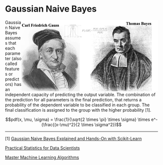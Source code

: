 # Gaussian Naive Bayes

<img src='Gaussian Naive Bayes.png' align='right' width=450/>

Gaussian Naive Bayes assumes that each parameter (also called features or predictors) has an independent capacity of predicting the output variable. The combination of the prediction for all parameters is the final prediction, that returns a probability of the dependent variable to be classified in each group. The final classification is assigned to the group with the higher probability [1].

$$pdf(x, \mu, \sigma) = \frac{1}{\sqrt{2 \times \pi} \times \sigma} \times e^-(\frac{(x-\mu)^2}{2 \times \sigma^2})$$


---

[1] [Gaussian Naive Bayes Explained and Hands-On with Scikit-Learn](https://pub.towardsai.net/gaussian-naive-bayes-explained-and-hands-on-with-scikit-learn-4183b8cb0e4c)

[Practical Statistics for Data Scientists](https://www.oreilly.com/library/view/practical-statistics-for/9781491952955/)

[Master Machine Learning Algorithms](https://machinelearningmastery.com/master-machine-learning-algorithms/)

